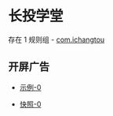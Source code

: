 # 长投学堂

存在 1 规则组 - [com.ichangtou](/src/apps/com.ichangtou.ts)

## 开屏广告

- [示例-0](https://m.gkd.li/47232102/07e0dd37-6460-4dc9-ad33-18e69ba6f947)

- [快照-0](https://i.gkd.li/import/13515731)
